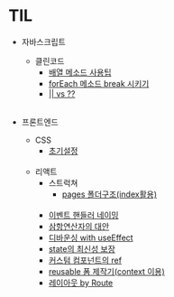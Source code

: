 # TIL

- 자바스크립트

  - 클린코드
    - [배열 메소드 사용팁](https://github.com/CSH111/TIL/blob/master/JavaScript/clean-code/array-method.md)
    - [forEach 메소드 break 시키기](https://github.com/CSH111/TIL/blob/master/JavaScript/clean-code/break-forEach.md)
    - [|| vs ??](https://github.com/CSH111/TIL/blob/master/JavaScript/clean-code/or-vs-nullish-coalescing.md)  
      <br>

- 프론트엔드
  - CSS
    - [초기설정](https://github.com/CSH111/TIL/blob/master/Front-End/css/reset.md)  
      <br>
  - 리액트
    - 스트럭쳐
      - [pages 폴더구조(index활용)](https://github.com/CSH111/TIL/blob/master/Front-End/React/structure/pages-with-index.md)  
        <br>
    - [이벤트 핸들러 네이밍](https://github.com/CSH111/TIL/blob/master/Front-End/React/naming-event-handler.md)
    - [삼항연산자의 대안](https://github.com/CSH111/TIL/blob/master/Front-End/React/ternary-operator.md)
    - [디바운싱 with useEffect](https://github.com/CSH111/TIL/blob/master/Front-End/React/useEffect-debouncing.md)
    - [state의 최신성 보장](https://github.com/CSH111/TIL/blob/master/Front-End/React/guarantee-latest.md)
    - [커스텀 컴포넌트의 ref](https://github.com/CSH111/TIL/blob/master/Front-End/React/forwardRef.md)
    - [reusable 폼 제작기(context 이용)](https://github.com/CSH111/TIL/blob/master/Front-End/React/reusable-form.md)
    - [레이아웃 by Route](https://github.com/CSH111/TIL/blob/master/Front-End/React/layout-with-router.md)
